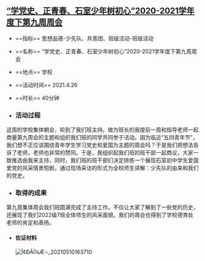 ## [“学党史、正青春、石室少年树初心”2020-2021学年度下第九周周会](http://czszpj.cdedu.com/student/record/vStudentEventInfo?RecordID=2209620&name=“学党史、正青春、石室少年树初心”2020-2021学年度下第九周周会)

- ==指标==	思想品德-少先队、共青团、班级活动-班级活动

- ==名称==	“学党史、正青春、石室少年树初心”2020-2021学年度下第九周周会

- ==地点==	学校

- ==活动时间==	2021.4.26

- ==时长==	40分钟

- ### 活动过程

这周的学校集体朝会，轮到了我们班主持。做为班长的我提前一周和指导老师一起商量第九周会的主题和组织我们班的同学共同参于活动。因为临近“五四青年节”，我们想不正应该围绕青年学生学习党史和爱国为主题的周会吗？于是我们把想法告诉了老师，老师也非常的赞同。于是，我组织起我们班的班干部一起商议，大家一致推选由我来主持，同时，我们班的班干部们决定排练一个展现石室初中学生爱国爱党的风采情景短剧，通过现场采访的形式为全校师生讲解：少先队的由来和我们的党史。

- ### 取得的成果

第九周集体周会我们班圆满完成了主持工作。不仅让大家了解到了一些党的历史，还展现了我们2022级7班全体师生的风采面貌。我们的周会也得到了学校德育处老师的肯定和表扬。

- #### 佐证材料

  ![Î¢ÐÅÍ¼Æ¬_20210510163710](https://cdn.jsdelivr.net/gh/lipeilin-resource/cloud-img/img/202109122320088.png)